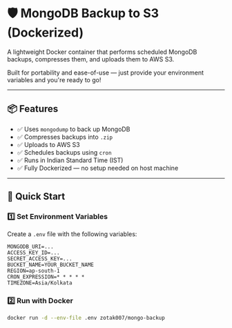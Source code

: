 # 🛡️ MongoDB Backup to S3 (Dockerized)

A lightweight Docker container that performs scheduled MongoDB backups, compresses them, and uploads them to AWS S3.

Built for portability and ease-of-use — just provide your environment variables and you're ready to go!

---

## 📦 Features

- ✅ Uses `mongodump` to back up MongoDB
- ✅ Compresses backups into `.zip`
- ✅ Uploads to AWS S3
- ✅ Schedules backups using `cron`
- ✅ Runs in Indian Standard Time (IST)
- ✅ Fully Dockerized — no setup needed on host machine

---

## 🚀 Quick Start

### 1️⃣ Set Environment Variables

Create a `.env` file with the following variables:

```env
MONGODB_URI=...
ACCESS_KEY_ID=...
SECRET_ACCESS_KEY=...
BUCKET_NAME=YOUR_BUCKET_NAME
REGION=ap-south-1
CRON_EXPRESSION=* * * * *
TIMEZONE=Asia/Kolkata
```

### 2️⃣ Run with Docker

```bash
docker run -d --env-file .env zotak007/mongo-backup
```
